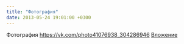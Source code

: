 ```yaml
---
title: "Фотография"
date: 2013-05-24 19:01:00 +0300
---
```


Фотография
<a class="vk-attach" href="https://vk.com/photo41076938_304286946">https://vk.com/photo41076938_304286946</a>
<a class="vk-attach" href="https://vk.com/photo41076938_304286946">Вложение</a>
